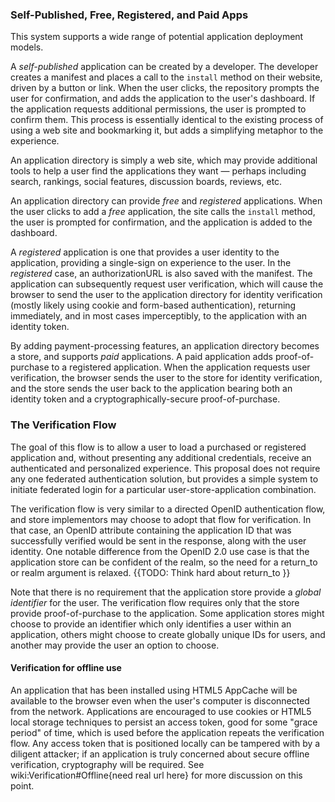 ### Self-Published, Free, Registered, and Paid Apps

This system supports a wide range of potential application deployment models.

A *self-published* application can be created by a developer.  The developer creates a manifest and places a call to the `install` method on their website, driven by a button or link.  When the user clicks, the repository prompts the user for confirmation, and adds the application to the user's dashboard.  If the application requests additional permissions, the user is prompted to confirm them.  This process is essentially identical to the existing process of using a web site and bookmarking it, but adds a simplifying metaphor to the experience.

An application directory is simply a web site, which may provide additional tools to help a user find the applications they want &mdash; perhaps including search, rankings, social features, discussion boards, reviews, etc.  

An application directory can provide *free* and *registered* applications.  When the user clicks to add a *free* application, the site calls the `install` method, the user is prompted for confirmation, and the application is added to the dashboard.  

A *registered* application is one that provides a user identity to the application, providing a single-sign on experience to the user.  In the *registered* case, an authorizationURL is also saved with the manifest.  The application can subsequently request user verification, which will cause the browser to send the user to the application directory for identity verification (mostly likely using cookie and form-based authentication), returning immediately, and in most cases imperceptibly, to the application with an identity token.

By adding payment-processing features, an application directory becomes a store, and supports *paid* applications.  A paid application adds proof-of-purchase to a registered application.  When the application requests user verification, the browser sends the user to the store for identity verification, and the store sends the user back to the application bearing both an identity token and a cryptographically-secure proof-of-purchase. 


### The Verification Flow

The goal of this flow is to allow a user to load a purchased or registered application and, without presenting any additional credentials, receive an authenticated and personalized experience.  This proposal does not require any one federated authentication solution, but provides a simple system to initiate federated login for a particular user-store-application combination.

The verification flow is very similar to a directed OpenID authentication flow, and store implementors may choose to adopt that flow for verification.  In that case, an OpenID attribute containing the application ID that was successfully verified would be sent in the response, along with the user identity.  One notable difference from the OpenID 2.0 use case is that the application store can be confident of the realm, so the need for a return_to or realm argument is relaxed.  {{TODO: Think hard about return_to }}

Note that there is no requirement that the application store provide a *global identifier* for the user.  The verification flow requires only that the store provide proof-of-purchase to the application.  Some application stores might choose to provide an identifier which only identifies a user within an application, others might choose to create globally unique IDs for users, and another may provide the user an option to choose.

#### Verification for offline use
An application that has been installed using HTML5 AppCache will be available to the browser even when the user's computer is disconnected from the network.  Applications are encouraged to use cookies or HTML5 local storage techniques to persist an access token, good for some "grace period" of time, which is used before the application repeats the verification flow.  Any access token that is positioned locally can be tampered with by a diligent attacker; if an application is truly concerned about secure offline verification, cryptography will be required.  See wiki:Verification#Offline{need real url here} for more discussion on this point. 

